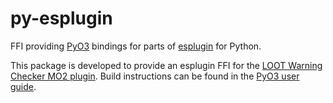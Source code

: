 # py-esplugin
FFI providing [PyO3](https://pyo3.rs) bindings for parts of [esplugin](https://github.com/Ortham/esplugin) for Python.

This package is developed to provide an esplugin FFI for the [LOOT Warning Checker MO2 plugin](https://github.com/JonathanFeenstra/modorganizer-loot-warning-checker). Build instructions can be found in the [PyO3 user guide](https://pyo3.rs/v0.19.0/building_and_distribution.html).